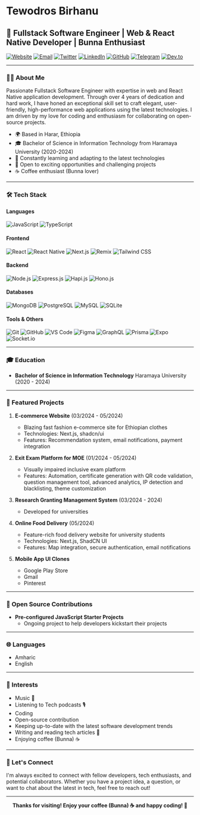 # Tewodros Birhanu

## 🚀 Fullstack Software Engineer | Web & React Native Developer | Bunna Enthusiast

[![Website](https://img.shields.io/badge/Website-onesamket.com-blue?style=flat-square)](http://onesamket.com)
[![Email](https://img.shields.io/badge/Email-onesamket@gmail.com-red?style=flat-square)](mailto:onesamket@gmail.com)
[![Twitter](https://img.shields.io/badge/Twitter-@onesamket-1DA1F2?style=flat-square)](https://twitter.com/onesamket)
[![LinkedIn](https://img.shields.io/badge/LinkedIn-onesamket-0077B5?style=flat-square)](https://www.linkedin.com/in/ln-onesamket/)
[![GitHub](https://img.shields.io/badge/GitHub-onesamket-181717?style=flat-square)](https://github.com/onesamket)
[![Telegram](https://img.shields.io/badge/Telegram-onesamket-2CA5E0?style=flat-square)](https://t.me/onesamket)
[![Dev.to](https://img.shields.io/badge/dev.to-onesamket__dev-0A0A0A?style=flat-square)](https://dev.to/onesamket_dev)

---

### 👨‍💻 About Me

Passionate Fullstack Software Engineer with expertise in web and React Native application development. Through over 4 years of dedication and hard work, I have honed an exceptional skill set to craft elegant, user-friendly, high-performance web applications using the latest technologies. I am driven by my love for coding and enthusiasm for collaborating on open-source projects.

- 🌍 Based in Harar, Ethiopia
- 🎓 Bachelor of Science in Information Technology from Haramaya University (2020-2024)
- 🚀 Constantly learning and adapting to the latest technologies
- 💼 Open to exciting opportunities and challenging projects
- ☕ Coffee enthusiast (Bunna lover)

---

### 🛠 Tech Stack

#### Languages
![JavaScript](https://img.shields.io/badge/JavaScript-F7DF1E?style=flat-square&logo=javascript&logoColor=black)
![TypeScript](https://img.shields.io/badge/TypeScript-007ACC?style=flat-square&logo=typescript&logoColor=white)

#### Frontend
![React](https://img.shields.io/badge/React-20232A?style=flat-square&logo=react&logoColor=61DAFB)
![React Native](https://img.shields.io/badge/React_Native-20232A?style=flat-square&logo=react&logoColor=61DAFB)
![Next.js](https://img.shields.io/badge/Next.js-000000?style=flat-square&logo=next.js&logoColor=white)
![Remix](https://img.shields.io/badge/Remix-000000?style=flat-square&logo=remix&logoColor=white)
![Tailwind CSS](https://img.shields.io/badge/Tailwind_CSS-38B2AC?style=flat-square&logo=tailwind-css&logoColor=white)

#### Backend
![Node.js](https://img.shields.io/badge/Node.js-43853D?style=flat-square&logo=node.js&logoColor=white)
![Express.js](https://img.shields.io/badge/Express.js-404D59?style=flat-square)
![Hapi.js](https://img.shields.io/badge/Hapi.js-404D59?style=flat-square)
![Hono.js](https://img.shields.io/badge/Hono.js-FF3E00?style=flat-square)

#### Databases
![MongoDB](https://img.shields.io/badge/MongoDB-4EA94B?style=flat-square&logo=mongodb&logoColor=white)
![PostgreSQL](https://img.shields.io/badge/PostgreSQL-316192?style=flat-square&logo=postgresql&logoColor=white)
![MySQL](https://img.shields.io/badge/MySQL-4479A1?style=flat-square&logo=mysql&logoColor=white)
![SQLite](https://img.shields.io/badge/SQLite-07405E?style=flat-square&logo=sqlite&logoColor=white)

#### Tools & Others
![Git](https://img.shields.io/badge/Git-F05032?style=flat-square&logo=git&logoColor=white)
![GitHub](https://img.shields.io/badge/GitHub-100000?style=flat-square&logo=github&logoColor=white)
![VS Code](https://img.shields.io/badge/VS_Code-007ACC?style=flat-square&logo=visual-studio-code&logoColor=white)
![Figma](https://img.shields.io/badge/Figma-F24E1E?style=flat-square&logo=figma&logoColor=white)
![GraphQL](https://img.shields.io/badge/GraphQL-E10098?style=flat-square&logo=graphql&logoColor=white)
![Prisma](https://img.shields.io/badge/Prisma-2D3748?style=flat-square&logo=prisma&logoColor=white)
![Expo](https://img.shields.io/badge/Expo-000020?style=flat-square&logo=expo&logoColor=white)
![Socket.io](https://img.shields.io/badge/Socket.io-010101?style=flat-square&logo=socket.io&logoColor=white)

---

### 🎓 Education

- **Bachelor of Science in Information Technology**
  Haramaya University (2020 - 2024)

---

### 💼 Featured Projects

1. **E-commerce Website** (03/2024 - 05/2024)
   - Blazing fast fashion e-commerce site for Ethiopian clothes
   - Technologies: Next.js, shadcn/ui
   - Features: Recommendation system, email notifications, payment integration

2. **Exit Exam Platform for MOE** (01/2024 - 05/2024)
   - Visually impaired inclusive exam platform
   - Features: Automation, certificate generation with QR code validation, question management tool, advanced analytics, IP detection and blacklisting, theme customization

3. **Research Granting Management System** (03/2024 - 2024)
   - Developed for universities

4. **Online Food Delivery** (05/2024)
   - Feature-rich food delivery website for university students
   - Technologies: Next.js, ShadCN UI
   - Features: Map integration, secure authentication, email notifications

5. **Mobile App UI Clones**
   - Google Play Store
   - Gmail
   - Pinterest

---

### 🌟 Open Source Contributions

- **Pre-configured JavaScript Starter Projects**
  - Ongoing project to help developers kickstart their projects

---

### 🌐 Languages

- Amharic
- English

---

### 🎯 Interests
- Music  🎵
- Listening to Tech podcasts 🎙️
- Coding
- Open-source contribution
- Keeping up-to-date with the latest software development trends 
- Writing and reading tech articles 📃
- Enjoying coffee (Bunna) ☕

---

### 🤝 Let's Connect

I'm always excited to connect with fellow developers, tech enthusiasts, and potential collaborators. Whether you have a project idea, a question, or want to chat about the latest in tech, feel free to reach out!

---

<div align="center">

**Thanks for visiting! Enjoy your coffee (Bunna) ☕ and happy coding! 🚀**

</div>
